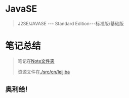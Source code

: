 # JavaSE 

>  J2SE/JAVASE --- Standard Edition---标准版/基础版

# 笔记总结
>  笔记在[Note文件夹](https://github.com/notfornothing/JavaSE/tree/main/JavaSE_Basic_Basic/Note)
>
>  资源文件在[./src/cn/leijiba](https://github.com/notfornothing/JavaSE/tree/main/JavaSE_Basic_Basic/src/cn/leijiba)

## 奥利给!

